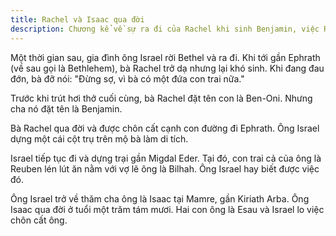 ```yaml
---
title: Rachel và Isaac qua đời
description: Chương kể về sự ra đi của Rachel khi sinh Benjamin, việc Reuben phạm lỗi với Israel, và cái chết của Isaac.
---
```


Một thời gian sau, gia đình ông Israel rời Bethel và ra đi. Khi tới gần Ephrath (về sau gọi là Bethlehem), bà Rachel trở dạ nhưng lại khó sinh. Khi đang đau đớn, bà đỡ nói: "Đừng sợ, vì bà có một đứa con trai nữa."

Trước khi trút hơi thở cuối cùng, bà Rachel đặt tên con là Ben-Oni. Nhưng cha nó đặt tên là Benjamin.

Bà Rachel qua đời và được chôn cất cạnh con đường đi Ephrath. Ông Israel dựng một cái cột trụ trên mộ bà làm di tích.

Israel tiếp tục đi và dựng trại gần Migdal Eder. Tại đó, con trai cả của ông là Reuben lén lút ăn nằm với vợ lẽ ông là Bilhah. Ông Israel hay biết được việc đó.

Ông Israel trở về thăm cha ông là Isaac tại Mamre, gần Kiriath Arba. Ông Isaac qua đời ở tuổi một trăm tám mươi. Hai con ông là Esau và Israel lo việc chôn cất ông.